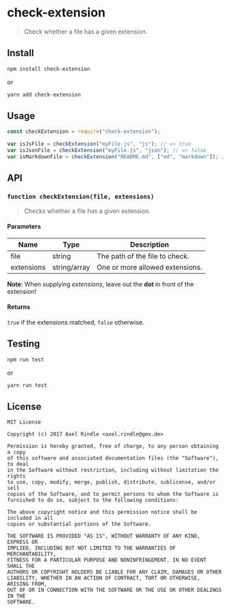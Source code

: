 # check-extension
> Check whether a file has a given extension.

## Install
```bash
npm install check-extension
```
or
```bash
yarn add check-extension
```

## Usage
```javascript
const checkExtension = require("check-extension");

var isJsFile = checkExtension("myFile.js", "js"); // => true
var isJsonFile = checkExtension("myFile.js", "json"); // => false
var isMarkdownFile = checkExtension("README.md", ["md", "markdown"]); // => true
```

## API
### `function checkExtension(file, extensions)`
> Checks whether a file has a given extension.

#### Parameters
| Name | Type | Description |
| ---- | ---- | ----------- |
| file | string | The path of the file to check. |
| extensions | string/array | One or more allowed extensions. |

**Note**: When supplying *extensions*, leave out the **dot** in front of the extension!

#### Returns
`true` if the extensions matched, `false` otherwise.

## Testing
```bash
npm run test
```
or
```bash
yarn run test
```

## License
```
MIT License

Copyright (c) 2017 Axel Rindle <axel.rindle@gmx.de>

Permission is hereby granted, free of charge, to any person obtaining a copy
of this software and associated documentation files (the "Software"), to deal
in the Software without restriction, including without limitation the rights
to use, copy, modify, merge, publish, distribute, sublicense, and/or sell
copies of the Software, and to permit persons to whom the Software is
furnished to do so, subject to the following conditions:

The above copyright notice and this permission notice shall be included in all
copies or substantial portions of the Software.

THE SOFTWARE IS PROVIDED "AS IS", WITHOUT WARRANTY OF ANY KIND, EXPRESS OR
IMPLIED, INCLUDING BUT NOT LIMITED TO THE WARRANTIES OF MERCHANTABILITY,
FITNESS FOR A PARTICULAR PURPOSE AND NONINFRINGEMENT. IN NO EVENT SHALL THE
AUTHORS OR COPYRIGHT HOLDERS BE LIABLE FOR ANY CLAIM, DAMAGES OR OTHER
LIABILITY, WHETHER IN AN ACTION OF CONTRACT, TORT OR OTHERWISE, ARISING FROM,
OUT OF OR IN CONNECTION WITH THE SOFTWARE OR THE USE OR OTHER DEALINGS IN THE
SOFTWARE.
```
